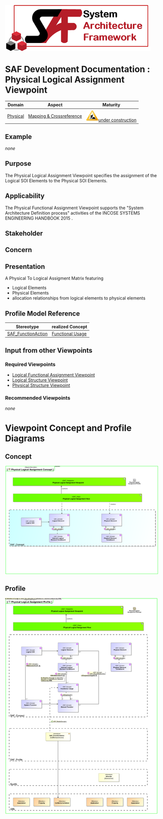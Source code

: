 ![System Architecture Framework](../../diagrams/Logo_SAF.png)
# SAF Development Documentation : Physical Logical Assignment Viewpoint
|**Domain**|**Aspect**|**Maturity**|
| --- | --- | --- |
|[Physical](../../domains.md#Domain-Physical)|[Mapping & Crossreference](../../aspects.md#Aspect-Mapping-&-Crossreference)|![Under Construction](../../diagrams/Under_construction_icon-yellow.svg )[under construction](../../using-saf/maturity.md#under-construction)|
## Example
*none*
## Purpose
The Physical Logical Assignment Viewpoint specifies the assignment of the Logical SOI Elements to the Physical SOI Elements.
## Applicability
The Physical Functional Assignment Viewpoint supports the "System Architecture Definition process" activities of the INCOSE SYSTEMS ENGINEERING HANDBOOK 2015  .
## Stakeholder
## Concern
## Presentation
A  Physical To Logical Assigment Matrix featuring
* Logical Elements
* Physical Elements
* allocation relationships from logical elements to physical elements

## Profile Model Reference
|Stereotype | realized Concept|
|---|---|
|[SAF_FunctionAction](../../stereotypes.md#SAF_FunctionAction)|[Functional Usage](../concept/concepts.md#Functional-Usage)|
## Input from other Viewpoints
### Required Viewpoints
* [Logical Functional Assignment Viewpoint](Logical-Functional-Assignment-Viewpoint.md)
* [Logical Structure Viewpoint](Logical-Structure-Viewpoint.md)
* [Physical Structure Viewpoint](Physical-Structure-Viewpoint.md)
### Recommended Viewpoints
*none*
# Viewpoint Concept and Profile Diagrams
## Concept
![Physical Logical Assignment Concept](diagrams/Physical-Logical-Assignment-Concept.svg)
## Profile
![Physical Logical Assignment Profile](diagrams/Physical-Logical-Assignment-Profile.svg)
